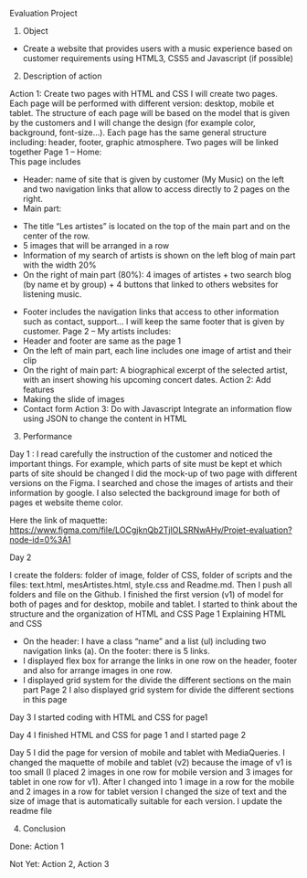Evaluation Project
1. Object
- Create a website that provides users with a music experience based on customer requirements using HTML3, CSS5 and Javascript (if possible)

2. Description of action

Action 1: Create two pages with HTML and CSS
I will create two pages. Each page will be performed with different version: desktop, mobile et tablet. The structure of each page will be based on the model that is given by the customers and I will change the design (for example color, background, font-size…). Each page has the same general structure including: header, footer, graphic atmosphere. Two pages will be linked together
Page 1 – Home:  
This page includes 
- Header: name of site that is given by customer (My Music) on the left and two navigation links that allow to access directly to 2 pages on the right.
- Main part:
+ The title “Les artistes” is located on the top of the main part and on the center of the row.
+ 5 images that will be arranged in a row
+ Information of my search of artists is shown on the left blog of main part with the width 20%
+ On the right of main part (80%): 4 images of artistes + two search blog (by name et by group) + 4 buttons that linked to others websites for listening music.
- Footer includes the navigation links that access to other information such as contact, support… I will keep the same footer that is given by customer. 
Page 2 – My artists includes:
- Header and footer are same as the page 1
- On the left of main part, each line includes one image of artist and their clip
- On the right of main part: A biographical excerpt of the selected artist, with an insert showing his upcoming concert
dates.
Action 2: Add features
- Making the slide of images
- Contact form
Action 3: Do with Javascript
Integrate an information flow using JSON to change the content in HTML


3. Performance

Day 1 :
I read carefully the instruction of the customer and noticed the important things. For example, which parts of site must be kept et which parts of site should be changed
I did the mock-up of two page with different versions on the Figma. I searched and chose the images of artists and their information by google. I also selected the background image for both of pages et website theme color.

Here the link of maquette: https://www.figma.com/file/LOCgjknQb2TjlOLSRNwAHy/Projet-evaluation?node-id=0%3A1

Day 2

I create the folders:  folder of image, folder of CSS, folder of scripts and the files: text.html, mesArtistes.html, style.css and Readme.md. Then I push all folders and file on the Github. 
I finished the first version (v1) of model for both of pages and for desktop, mobile and tablet. I started to think about the structure and the organization of HTML and CSS
Page 1
Explaining HTML and CSS
- On the header: I have a class “name” and a list (ul) including two navigation links (a). On the footer: there is 5 links.
- I displayed flex box for arrange the links in one row on the header, footer and also for arrange images in one row. 
- I displayed grid system for the divide the different sections on the main part 
Page 2
I also displayed grid system for divide the different sections in this page

Day 3
I started coding with HTML and CSS for page1 

Day 4
I finished HTML and CSS for page 1 and I started page 2

Day 5
I did the page for version of mobile and tablet with MediaQueries. 
I changed the maquette of mobile and tablet (v2) because the image of v1 is too small (I placed 2 images in one row for mobile version and 3 images for tablet in one row for v1). After I changed into 1 image in a row for the mobile and 2 images in a row for tablet version 
I changed the size of text and the size of image that is automatically suitable for each version. 
I update the readme file

4. Conclusion

Done: Action 1

Not Yet: Action 2, Action 3




